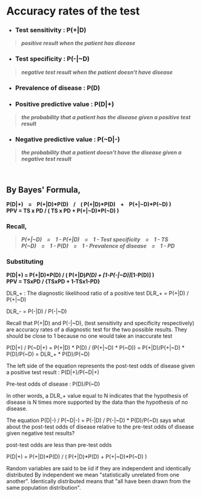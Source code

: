 # Accuracy rates of the test
- ### Test sensitivity : P(+|D)
> _**positive result when the patient has disease**_
- ### Test specificity : P(-|~D)
> _**negative test result when the patient doesn't have disease**_


- ### Prevalence of disease : P(D)


- ### Positive predictive value : P(D|+)
> _**the probability that a patient has the disease given a positive test result**_
- ### Negative predictive value : P(~D|-)
> _**the probability that a patient doesn't have the disease given a negative test result**_

<br/>

## By Bayes' Formula,
**P(D|+) &nbsp;&nbsp;&nbsp;= &nbsp;&nbsp;&nbsp;P(+|D)*P(D) &nbsp;&nbsp;&nbsp;/ &nbsp;&nbsp;&nbsp;( P(+|D)*P(D) &nbsp;&nbsp;&nbsp;+ &nbsp;&nbsp;&nbsp;P(+|~D)*P(~D) )**<br/>
<b>PPV = TS x PD / ( TS x PD + P(+|~D)*P(~D) )</b>

### Recall,
> _**P(+|~D) &nbsp;&nbsp;&nbsp;= &nbsp;&nbsp;&nbsp;1 - P(+|D) &nbsp;&nbsp;&nbsp;= &nbsp;&nbsp;&nbsp;1 - Test specificity &nbsp;&nbsp;&nbsp;= &nbsp;&nbsp;&nbsp;1 - TS**_<br/>
> _**P(~D) &nbsp;&nbsp;&nbsp;= &nbsp;&nbsp;&nbsp;1 - P(D) &nbsp;&nbsp;&nbsp;= &nbsp;&nbsp;&nbsp;1 - Prevalence of disease &nbsp;&nbsp;&nbsp;= &nbsp;&nbsp;&nbsp;1 - PD**_

### Substituting
**P(D|+) = P(+|D)*P(D) / ( P(+|D)*P(D) + [1-P(-|~D)]*[1-P(D)] )**<br/>
<b>PPV =   TSxPD / {TSxPD  +  1-TSx1-PD}</b>


DLR_+ : The diagnostic likelihood ratio of a positive test
DLR_+ = P(+|D) / P(+|~D)

DLR_- = P(-|D) / P(-|~D)

Recall that P(+|D) and P(-|~D), (test sensitivity and specificity respectively)
are accuracy rates of a diagnostic test for the two possible results. They should
be close to 1 because no one would take an inaccurate test

P(D|+) / P(~D|+) =
        P(+|D) * P(D) / (P(+|~D) * P(~D)) =
        P(+|D)/P(+|~D) * P(D)/P(~D) =
        DLR_+ * P(D)/P(~D)

The left side of the equation represents the post-test odds of disease
given a positive test result : P(D|+)/P(~D|+)

Pre-test odds of disease : P(D)/P(~D)

In other words, a DLR_+ value equal to N indicates that the hypothesis
of disease is N times more supported by the data than the hypothesis of no disease.

The equation P(D|-) / P(~D|-) = P(-|D) / P(-|~D) * P(D)/P(~D) says what about
the post-test odds of disease relative to the pre-test odds of disease given
negative test results?

post-test odds are less than pre-test odds





P(D|+) = P(+|D)*P(D) / ( P(+|D)*P(D) + P(+|~D)*P(~D) )




Random variables are said to be iid if they are independent and identically distributed
By independent we mean "statistically unrelated from one another".
Identically distributed means that "all have been drawn from the same population distribution".

